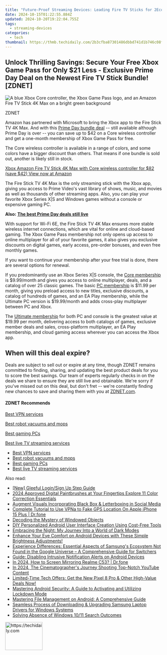 ```yaml
---
title: "Future-Proof Streaming Devices: Leading Fire TV Sticks for 2Econd Quarter of 2024, Featured on ZDNet"
date: 2024-10-15T01:22:55.884Z
updated: 2024-10-20T19:22:04.755Z
tags:
  - streaming-devices
categories:
  - tech
thumbnail: https://thmb.techidaily.com/2b3cfba87301486dbbd741d1b746c08f2612d680177b5f240dd8a8230542393a.jpg
---
```


## Unlock Thrilling Savings: Secure Your Free Xbox Game Pass for Only $21 Less - Exclusive Prime Day Deal on the Newest Fire TV Stick Bundle![ZDNET]

![A blue Xbox Core controller, the Xbox Game Pass logo, and an Amazon Fire TV Stick 4K Max on a bright green background](https://www.zdnet.com/a/img/resize/f6d91e3be39b0f56e005bed930f704f6e1ad4cb8/2024/07/17/c4d6416e-ff25-4a01-96e1-4c4a1bd62e34/fire-tv-stick-bundle.jpg?auto=webp&width=1280)

ZDNET

Amazon has partnered with Microsoft to bring the Xbox app to the Fire Stick TV 4K Max. And with this [Prime Day bundle deal](https://buy.geni.us/Proxy.ashx?TSID=368250&GR%5FURL=https%3A%2F%2Fwww.amazon.com%2FAmazon-Stick-Wireless-Controller-Bundle-Members%2Fdp%2FB0D89GSZ7N%3Fth%3D1%26tag%3Dzd-buy-button-20%26ascsubtag%3D%5F%5FCOM%5FCLICK%5FID%5F%5F%7Ccc4df19b-3f4b-4fcb-b007-367f321b4f0f%7Cdtp&dtb=1) \-- still available although Prime Day is over -- you can save up to $42 on a Core wireless controller and get a one-month membership of Xbox Game Pass for free. 

The Core wireless controller is available in a range of colors, and some colors have a bigger discount than others. That means if one bundle is sold out, another is likely still in stock.

[Xbox Amazon Fire TV Stick 4K Max with Core wireless controller for $82 (save $42) View now at Amazon](https://buy.geni.us/Proxy.ashx?TSID=368250&GR%5FURL=https%3A%2F%2Fwww.amazon.com%2FAmazon-Stick-Wireless-Controller-Bundle-Members%2Fdp%2FB0D89GSZ7N%3Fth%3D1%26tag%3Dzd-buy-button-20%26ascsubtag%3D%5F%5FCOM%5FCLICK%5FID%5F%5F%7Ccc4df19b-3f4b-4fcb-b007-367f321b4f0f%7Cdtp&dtb=1)

The Fire Stick TV 4K Max is the only streaming stick with the Xbox app, giving you access to Prime Video's vast library of shows, music, and movies as well as thousands of other streaming apps. Also, you can play your favorite Xbox Series X|S and Windows games without a console or expensive gaming PC. 

**Also:** [**The best Prime Day deals still live**](https://www.zdnet.com/article/best-amazon-prime-day-deals-live-2024-07-17/)

With support for Wi-Fi 6E, the Fire Stick TV 4K Max ensures more stable wireless internet connections, which are vital for online and cloud-based gaming. The Xbox Game Pass membership not only opens up access to online multiplayer for all of your favorite games, it also gives you exclusive discounts on digital games, early access, pre-order bonuses, and even free monthly games.

If you want to continue your membership after your free trial is done, there are several options for renewal. 

If you predominantly use an Xbox Series X|S console, the [Core membership](https://www.xbox.com/en-US/xbox-game-pass#join) is $9.99/month and gives you access to online multiplayer, deals, and a catalog of over 25 classic games. The basic [PC membership](https://www.xbox.com/en-US/xbox-game-pass#join) is $11.99 per month, giving you preload access to new titles, exclusive discounts, a catalog of hundreds of games, and an EA Play membership, while the Ultimate PC version is $19.99/month and adds cross-play multiplayer between PC and Xbox.

The [Ultimate membership](https://www.xbox.com/en-US/xbox-game-pass#join) for both PC and console is the greatest value at $19.99 per month, delivering access to both catalogs of games, exclusive member deals and sales, cross-platform multiplayer, an EA Play membership, and cloud gaming access wherever you can access the Xbox app.

## When will this deal expire?

Deals are subject to sell out or expire at any time, though ZDNET remains committed to finding, sharing, and updating the best product deals for you to score the best savings. Our team of experts regularly checks in on the deals we share to ensure they are still live and obtainable. We're sorry if you've missed out on this deal, but don't fret -- we're constantly finding new chances to save and sharing them with you at [ZDNET.com](https://www.zdnet.com/). 

#### **ZDNET** Recommends

[Best VPN services](https://www.zdnet.com/article/best-vpn/ "Best VPN services")

[Best robot vacuums and mops](https://www.zdnet.com/article/best-robot-vacuum-mop/ "Best robot vacuums and mops")

[Best gaming PCs](https://www.zdnet.com/article/best-gaming-pc/ "Best gaming PCs")

[Best live TV streaming services](https://www.zdnet.com/article/best-live-tv-streaming-service/ "Best live TV streaming services")

* [Best VPN services](https://www.zdnet.com/article/best-vpn/ "Best VPN services")
* [Best robot vacuums and mops](https://www.zdnet.com/article/best-robot-vacuum-mop/ "Best robot vacuums and mops")
* [Best gaming PCs](https://www.zdnet.com/article/best-gaming-pc/ "Best gaming PCs")
* [Best live TV streaming services](https://www.zdnet.com/article/best-live-tv-streaming-service/ "Best live TV streaming services")

<ins class="adsbygoogle"
     style="display:block"
     data-ad-format="autorelaxed"
     data-ad-client="ca-pub-7571918770474297"
     data-ad-slot="1223367746"></ins>

<ins class="adsbygoogle"
     style="display:block"
     data-ad-client="ca-pub-7571918770474297"
     data-ad-slot="8358498916"
     data-ad-format="auto"
     data-full-width-responsive="true"></ins>

<span class="atpl-alsoreadstyle">Also read:</span>
<div><ul>
<li><a href="https://fox-friendly.techidaily.com/new-gleeful-loginsign-up-step-guide/"><u>[New] Gleeful Login/Sign Up Step Guide</u></a></li>
<li><a href="https://article-tips.techidaily.com/2024-approved-digital-paintbrushes-at-your-fingertips-explore-11-color-correction-essentials/"><u>2024 Approved Digital Paintbrushes at Your Fingertips Explore 11 Color Correction Essentials</u></a></li>
<li><a href="https://facebook-videos.techidaily.com/augment-visuals-incorporating-black-box-and-letterboxing-in-social-media/"><u>Augment Visuals Incorporating Black Box & Letterboxing in Social Media</u></a></li>
<li><a href="https://fake-location.techidaily.com/complete-tutorial-to-use-vpna-to-fake-gps-location-on-apple-iphone-15-plus-drfone-by-drfone-virtual-ios/"><u>Complete Tutorial to Use VPNa to Fake GPS Location On Apple iPhone 15 Plus | Dr.fone</u></a></li>
<li><a href="https://win11-tips.techidaily.com/decoding-the-mystery-of-windowed-objects/"><u>Decoding the Mystery of Windowed Objects</u></a></li>
<li><a href="https://hardware-reviews.techidaily.com/diy-personalized-android-user-interface-creation-using-cost-free-tools/"><u>DIY Personalized Android User Interface Creation Using Cost-Free Tools</u></a></li>
<li><a href="https://hardware-reviews.techidaily.com/embracing-the-night-my-journey-into-a-world-of-dark-modes/"><u>Embracing the Night: My Journey Into a World of Dark Modes</u></a></li>
<li><a href="https://hardware-reviews.techidaily.com/enhance-your-eye-comfort-on-android-devices-with-these-simple-brightness-adjustments/"><u>Enhance Your Eye Comfort on Android Devices with These Simple Brightness Adjustments!</u></a></li>
<li><a href="https://hardware-reviews.techidaily.com/experience-differences-essential-aspects-of-samsungs-ecosystem-not-found-in-the-google-universe-a-comprehensive-guide-for-switchers/"><u>Experience Differences: Essential Aspects of Samsung's Ecosystem Not Found in the Google Universe – A Comprehensive Guide for Switchers</u></a></li>
<li><a href="https://hardware-reviews.techidaily.com/guide-disabling-intrusive-notification-alerts-on-android-devices/"><u>Guide: Disabling Intrusive Notification Alerts on Android Devices</u></a></li>
<li><a href="https://screen-mirror.techidaily.com/in-2024-how-to-screen-mirroring-realme-c53-drfone-by-drfone-android/"><u>In 2024, How to Screen Mirroring Realme C53? | Dr.fone</u></a></li>
<li><a href="https://youtube-lab.techidaily.com/24-the-cinematographers-journey-shooting-top-notch-youtube-content/"><u>In 2024, The Cinematographer's Journey Shooting Top-Notch YouTube Content</u></a></li>
<li><a href="https://hardware-reviews.techidaily.com/limited-time-tech-offers-get-the-new-pixel-8-pro-and-other-high-value-deals-now/"><u>Limited-Time Tech Offers: Get the New Pixel 8 Pro & Other High-Value Deals Now!</u></a></li>
<li><a href="https://hardware-reviews.techidaily.com/mastering-android-security-a-guide-to-activating-and-utilizing-lockdown-mode/"><u>Mastering Android Security: A Guide to Activating and Utilizing Lockdown Mode</u></a></li>
<li><a href="https://hardware-reviews.techidaily.com/mastering-file-management-on-android-a-comprehensive-guide/"><u>Mastering File Management on Android: A Comprehensive Guide</u></a></li>
<li><a href="https://hardware-help.techidaily.com/seamless-process-of-downloading-and-upgrading-samsung-laptop-drivers-for-windows-systems/"><u>Seamless Process of Downloading & Upgrading Samsung Laptop Drivers for Windows Systems</u></a></li>
<li><a href="https://windows11.techidaily.com/solving-absence-of-windows-1011-search-outcomes/"><u>Solving Absence of Windows 10/11 Search Outcomes</u></a></li>
</ul></div>

<!-- affiliate ads begin -->
<a href="https://aligracehair.sjv.io/c/5597632/2135364/19272" target="_top" id="2135364">
  <img src="//a.impactradius-go.com/display-ad/19272-2135364" border="0" alt="https://techidaily.com" width="120" height="90"/>
</a>
<img height="0" width="0" src="https://aligracehair.sjv.io/i/5597632/2135364/19272" style="position:absolute;visibility:hidden;" border="0" />
<!-- affiliate ads end -->

